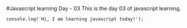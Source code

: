 #Javascript learning Day - 03
This is the day 03 of javascript learning.

```
console.log('Hi, I am learning javascript today!');
```
